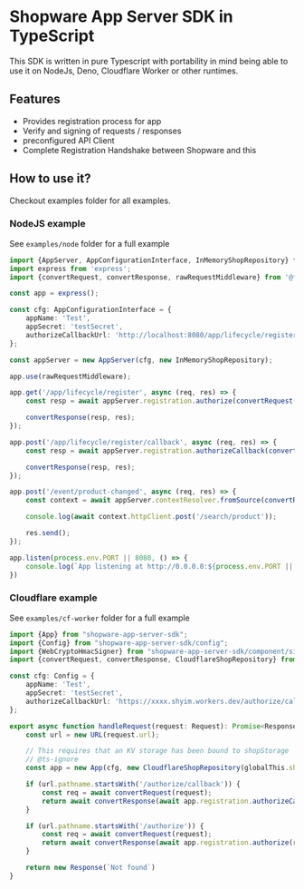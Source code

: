 # Shopware App Server SDK in TypeScript

This SDK is written in pure Typescript with portability in mind being able to use it on NodeJs, Deno, Cloudflare Worker or other runtimes.

## Features

- Provides registration process for app
- Verify and signing of requests / responses
- preconfigured API Client
- Complete Registration Handshake between Shopware and this

## How to use it?

Checkout examples folder for all examples.

### NodeJS example

See `examples/node` folder for a full example

```typescript
import {AppServer, AppConfigurationInterface, InMemoryShopRepository} from "@friendsofshopware/app-server-sdk";
import express from 'express';
import {convertRequest, convertResponse, rawRequestMiddleware} from '@friendsofshopware/app-server-sdk-express';

const app = express();

const cfg: AppConfigurationInterface = {
    appName: 'Test',
    appSecret: 'testSecret',
    authorizeCallbackUrl: 'http://localhost:8080/app/lifecycle/register/callback'
};

const appServer = new AppServer(cfg, new InMemoryShopRepository);

app.use(rawRequestMiddleware);

app.get('/app/lifecycle/register', async (req, res) => {
    const resp = await appServer.registration.authorize(convertRequest(req));

    convertResponse(resp, res);
});

app.post('/app/lifecycle/register/callback', async (req, res) => {
    const resp = await appServer.registration.authorizeCallback(convertRequest(req));

    convertResponse(resp, res);
});

app.post('/event/product-changed', async (req, res) => {
    const context = await appServer.contextResolver.fromSource(convertRequest(req));

    console.log(await context.httpClient.post('/search/product'));

    res.send();
});

app.listen(process.env.PORT || 8080, () => {
    console.log(`App listening at http://0.0.0.0:${process.env.PORT || 8080}`)
})
```


### Cloudflare example

See `examples/cf-worker` folder for a full example

```typescript
import {App} from "shopware-app-server-sdk";
import {Config} from "shopware-app-server-sdk/config";
import {WebCryptoHmacSigner} from "shopware-app-server-sdk/component/signer";
import {convertRequest, convertResponse, CloudflareShopRepository} from "shopware-app-server-sdk/runtime/cf-worker";

const cfg: Config = {
    appName: 'Test',
    appSecret: 'testSecret',
    authorizeCallbackUrl: 'https://xxxx.shyim.workers.dev/authorize/callback'
};

export async function handleRequest(request: Request): Promise<Response> {
    const url = new URL(request.url);

    // This requires that an KV storage has been bound to shopStorage
    // @ts-ignore
    const app = new App(cfg, new CloudflareShopRepository(globalThis.shopStorage), new WebCryptoHmacSigner());

    if (url.pathname.startsWith('/authorize/callback')) {
        const req = await convertRequest(request);
        return await convertResponse(await app.registration.authorizeCallback(req));
    }

    if (url.pathname.startsWith('/authorize')) {
        const req = await convertRequest(request);
        return await convertResponse(await app.registration.authorize(req));
    }

    return new Response(`Not found`)
}

```
